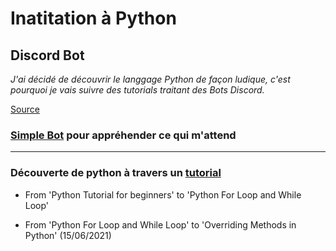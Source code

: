# Inatitation à Python

## Discord Bot
*J'ai décidé de découvrir le langgage Python de façon ludique, c'est pourquoi je vais suivre des tutorials traitant des Bots Discord.*

[Source](https://www.writebots.com/how-to-make-a-discord-bot/)
### [Simple Bot](https://discordpy.readthedocs.io/en/latest/quickstart.html#a-minimal-bot) pour appréhender ce qui m'attend
___

### Découverte de python à travers un [tutorial](https://python.land/python-tutorial)
- From 'Python Tutorial for beginners' to 'Python For Loop and While Loop'

- From 'Python For Loop and While Loop' to 'Overriding Methods in Python' (15/06/2021)
